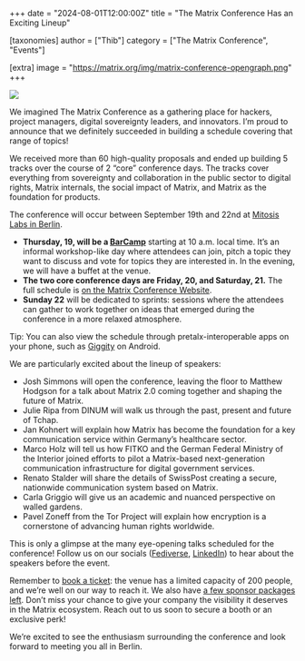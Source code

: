 +++
date = "2024-08-01T12:00:00Z"
title = "The Matrix Conference Has an Exciting Lineup"

[taxonomies]
author = ["Thib"]
category = ["The Matrix Conference", "Events"]

[extra]
image = "https://matrix.org/img/matrix-conference-opengraph.png"
+++

![](/img/matrix-conference-opengraph.png)

We imagined The Matrix Conference as a gathering place for hackers, project managers, digital sovereignty leaders, and innovators. I’m proud to announce that we definitely succeeded in building a schedule covering that range of topics!

We received more than 60 high-quality proposals and ended up building 5 tracks over the course of 2 “core” conference days. The tracks cover everything from sovereignty and collaboration in the public sector to digital rights, Matrix internals, the social impact of Matrix, and Matrix as the foundation for products.

<!-- more -->

The conference will occur between September 19th and 22nd at [Mitosis Labs in Berlin](https://2024.matrix.org/attend/#getting-there).

- **Thursday, 19, will be a [BarCamp](https://en.wikipedia.org/wiki/BarCamp)** starting at 10 a.m. local time. It’s an informal workshop-like day where attendees can join, pitch a topic they want to discuss and vote for topics they are interested in. In the evening, we will have a buffet at the venue.
- **The two core conference days are Friday, 20, and Saturday, 21.** The full schedule is [on the Matrix Conference Website](https://2024.matrix.org/schedule/).
- **Sunday 22** will be dedicated to sprints: sessions where the attendees can gather to work together on ideas that emerged during the conference in a more relaxed atmosphere.

Tip: You can also view the schedule through pretalx-interoperable apps on your phone, such as [Giggity](https://ggt.gaa.st/#url=https://cfp.matrix.org/matrixconf2024/schedule/export/schedule.xml) on Android.


We are particularly excited about the lineup of speakers:

- Josh Simmons will open the conference, leaving the floor to Matthew Hodgson for a talk about Matrix 2.0 coming together and shaping the future of Matrix.
- Julie Ripa from DINUM will walk us through the past, present and future of Tchap.
- Jan Kohnert will explain how Matrix has become the foundation for a key communication service within Germany’s healthcare sector.
- Marco Holz will tell us how FITKO and the German Federal Ministry of the Interior joined efforts to pilot a Matrix-based next-generation communication infrastructure for digital government services.
- Renato Stalder will share the details of SwissPost creating a secure, nationwide communication system based on Matrix.
- Carla Griggio will give us an academic and nuanced perspective on walled gardens.
- Pavel Zoneff from the Tor Project will explain how encryption is a cornerstone of advancing human rights worldwide.

This is only a glimpse at the many eye-opening talks scheduled for the conference! Follow us on our socials ([Fediverse](https://mastodon.matrix.org/deck/@matrix), [LinkedIn](https://www.linkedin.com/company/matrix-org)) to hear about the speakers before the event.

Remember to [book a ticket](https://2024.matrix.org/register/): the venue has a limited capacity of 200 people, and we’re well on our way to reach it. We also have [a few sponsor packages left](https://2024.matrix.org/sponsor/). Don’t miss your chance to give your company the visibility it deserves in the Matrix ecosystem. Reach out to us soon to secure a booth or an exclusive perk!

We’re excited to see the enthusiasm surrounding the conference and look forward to meeting you all in Berlin.
